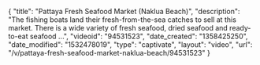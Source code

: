 {
    "title": "Pattaya Fresh Seafood Market (Naklua Beach)",
    "description": "The fishing boats land their fresh-from-the-sea catches to sell at this market. There is a wide variety of fresh seafood, dried seafood and ready-to-eat seafood ...",
    "videoid": "94531523",
    "date_created": "1358425250",
    "date_modified": "1532478019",
    "type": "captivate",
    "layout": "video",
    "url": "\/v\/pattaya-fresh-seafood-market-naklua-beach\/94531523"
}